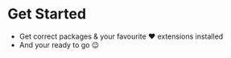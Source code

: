 # Get Started
- Get correct packages & your favourite :heart: extensions installed 
- And your ready to go :wink:
